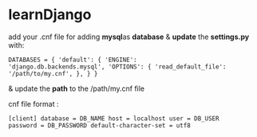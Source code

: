 # learnDjango

add your .cnf file for adding <b>mysql</b>as <b>database</b> 
& <b>update</b> the <b>settings.py</b> with:

<code>DATABASES = {
    'default': {
        'ENGINE': 'django.db.backends.mysql',
        'OPTIONS': {
            'read_default_file': '/path/to/my.cnf',
        },
    }
}</code>

& update the <b>path</b> to the /path/my.cnf file

cnf file format :

<code>[client]
database = DB_NAME
host = localhost
user = DB_USER
password = DB_PASSWORD
default-character-set = utf8</code>
